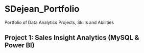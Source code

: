 # SDejean_Portfolio
Portfolio of Data Analytics Projects, Skills and Abilities

## Project 1: Sales Insight Analytics (MySQL & Power BI)
